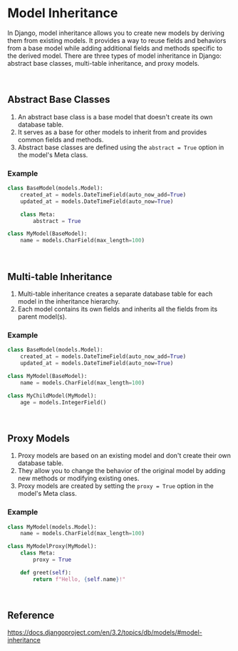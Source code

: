 # Model Inheritance
In Django, model inheritance allows you to create new models by deriving them from existing models. It provides a way to reuse fields and behaviors from a base model while adding additional fields and methods specific to the derived model. There are three types of model inheritance in Django: abstract base classes, multi-table inheritance, and proxy models.

<br>

## Abstract Base Classes
   1. An abstract base class is a base model that doesn't create its own database table.
   2. It serves as a base for other models to inherit from and provides common fields and methods.
   3. Abstract base classes are defined using the `abstract = True` option in the model's Meta class.

  ### Example
   ```python
   class BaseModel(models.Model):
       created_at = models.DateTimeField(auto_now_add=True)
       updated_at = models.DateTimeField(auto_now=True)

       class Meta:
           abstract = True

   class MyModel(BaseModel):
       name = models.CharField(max_length=100)
   ```

<br>

## Multi-table Inheritance
   1. Multi-table inheritance creates a separate database table for each model in the inheritance hierarchy.
   2. Each model contains its own fields and inherits all the fields from its parent model(s).

  ### Example
   ```python
   class BaseModel(models.Model):
       created_at = models.DateTimeField(auto_now_add=True)
       updated_at = models.DateTimeField(auto_now=True)

   class MyModel(BaseModel):
       name = models.CharField(max_length=100)

   class MyChildModel(MyModel):
       age = models.IntegerField()
   ```

<br>

## Proxy Models
   1. Proxy models are based on an existing model and don't create their own database table.
   2. They allow you to change the behavior of the original model by adding new methods or modifying existing ones.
   3. Proxy models are created by setting the `proxy = True` option in the model's Meta class.

  ### Example

   ```python
   class MyModel(models.Model):
       name = models.CharField(max_length=100)

   class MyModelProxy(MyModel):
       class Meta:
           proxy = True

       def greet(self):
           return f"Hello, {self.name}!"
   ```

<br>

## Reference
https://docs.djangoproject.com/en/3.2/topics/db/models/#model-inheritance
